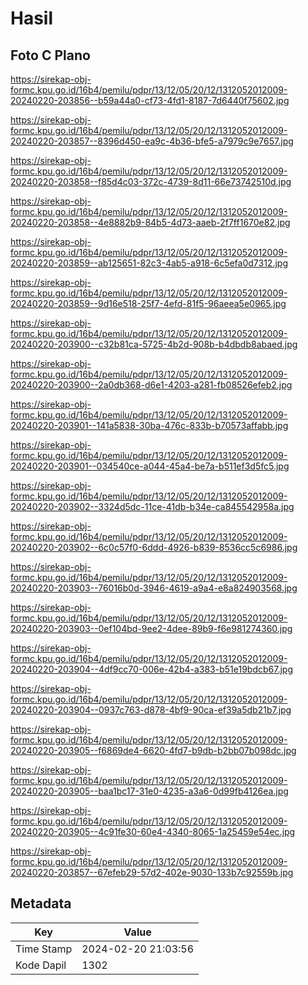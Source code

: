 # Hasil

## Foto C Plano

https://sirekap-obj-formc.kpu.go.id/16b4/pemilu/pdpr/13/12/05/20/12/1312052012009-20240220-203856--b59a44a0-cf73-4fd1-8187-7d6440f75602.jpg

https://sirekap-obj-formc.kpu.go.id/16b4/pemilu/pdpr/13/12/05/20/12/1312052012009-20240220-203857--8396d450-ea9c-4b36-bfe5-a7979c9e7657.jpg

https://sirekap-obj-formc.kpu.go.id/16b4/pemilu/pdpr/13/12/05/20/12/1312052012009-20240220-203858--f85d4c03-372c-4739-8d11-66e73742510d.jpg

https://sirekap-obj-formc.kpu.go.id/16b4/pemilu/pdpr/13/12/05/20/12/1312052012009-20240220-203858--4e8882b9-84b5-4d73-aaeb-2f7ff1670e82.jpg

https://sirekap-obj-formc.kpu.go.id/16b4/pemilu/pdpr/13/12/05/20/12/1312052012009-20240220-203859--ab125651-82c3-4ab5-a918-6c5efa0d7312.jpg

https://sirekap-obj-formc.kpu.go.id/16b4/pemilu/pdpr/13/12/05/20/12/1312052012009-20240220-203859--9d16e518-25f7-4efd-81f5-96aeea5e0965.jpg

https://sirekap-obj-formc.kpu.go.id/16b4/pemilu/pdpr/13/12/05/20/12/1312052012009-20240220-203900--c32b81ca-5725-4b2d-908b-b4dbdb8abaed.jpg

https://sirekap-obj-formc.kpu.go.id/16b4/pemilu/pdpr/13/12/05/20/12/1312052012009-20240220-203900--2a0db368-d6e1-4203-a281-fb08526efeb2.jpg

https://sirekap-obj-formc.kpu.go.id/16b4/pemilu/pdpr/13/12/05/20/12/1312052012009-20240220-203901--141a5838-30ba-476c-833b-b70573affabb.jpg

https://sirekap-obj-formc.kpu.go.id/16b4/pemilu/pdpr/13/12/05/20/12/1312052012009-20240220-203901--034540ce-a044-45a4-be7a-b511ef3d5fc5.jpg

https://sirekap-obj-formc.kpu.go.id/16b4/pemilu/pdpr/13/12/05/20/12/1312052012009-20240220-203902--3324d5dc-11ce-41db-b34e-ca845542958a.jpg

https://sirekap-obj-formc.kpu.go.id/16b4/pemilu/pdpr/13/12/05/20/12/1312052012009-20240220-203902--6c0c57f0-6ddd-4926-b839-8536cc5c6986.jpg

https://sirekap-obj-formc.kpu.go.id/16b4/pemilu/pdpr/13/12/05/20/12/1312052012009-20240220-203903--76016b0d-3946-4619-a9a4-e8a824903568.jpg

https://sirekap-obj-formc.kpu.go.id/16b4/pemilu/pdpr/13/12/05/20/12/1312052012009-20240220-203903--0ef104bd-9ee2-4dee-89b9-f6e981274360.jpg

https://sirekap-obj-formc.kpu.go.id/16b4/pemilu/pdpr/13/12/05/20/12/1312052012009-20240220-203904--4df9cc70-006e-42b4-a383-b51e19bdcb67.jpg

https://sirekap-obj-formc.kpu.go.id/16b4/pemilu/pdpr/13/12/05/20/12/1312052012009-20240220-203904--0937c763-d878-4bf9-90ca-ef39a5db21b7.jpg

https://sirekap-obj-formc.kpu.go.id/16b4/pemilu/pdpr/13/12/05/20/12/1312052012009-20240220-203905--f6869de4-6620-4fd7-b9db-b2bb07b098dc.jpg

https://sirekap-obj-formc.kpu.go.id/16b4/pemilu/pdpr/13/12/05/20/12/1312052012009-20240220-203905--baa1bc17-31e0-4235-a3a6-0d99fb4126ea.jpg

https://sirekap-obj-formc.kpu.go.id/16b4/pemilu/pdpr/13/12/05/20/12/1312052012009-20240220-203905--4c91fe30-60e4-4340-8065-1a25459e54ec.jpg

https://sirekap-obj-formc.kpu.go.id/16b4/pemilu/pdpr/13/12/05/20/12/1312052012009-20240220-203857--67efeb29-57d2-402e-9030-133b7c92559b.jpg


## Metadata

| Key        | Value               |
| ---------- | ------------------- |
| Time Stamp | 2024-02-20 21:03:56 |
| Kode Dapil | 1302                |



